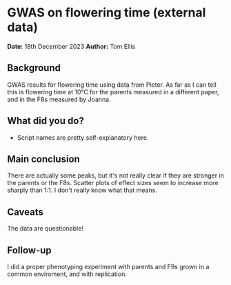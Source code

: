 # GWAS on flowering time (external data)

**Date:** 18th December 2023
**Author:** Tom Ellis

## Background

GWAS results for flowering time using data from Pieter.
As far as I can tell this is flowering time at 10°C for the parents measured in 
a different paper, and in the F8s measured by Joanna.

## What did you do?

- Script names are pretty self-explanatory here.

## Main conclusion

There are actually some peaks, but it's not really clear if they are stronger in
the parents or the F8s.
Scatter plots of effect sizes seem to increase more sharply than 1:1. I don't 
really know what that means.

## Caveats

The data are questionable!

## Follow-up

I did a proper phenotyping experiment with parents and F9s grown in a common 
enviroment, and with replication.